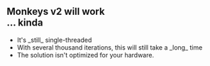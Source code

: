<h2>Monkeys v2 will work<br>&hellip; kinda</h2>

<ul>
<li class="fragment">It's _still_ single-threaded</li>
<li class="fragment">With several thousand iterations, this will still take a _long_ time</li>
<li class="fragment">The solution isn't optimized for your hardware.</li>
</ul>